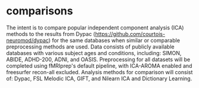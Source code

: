 # comparisons

The intent is to compare popular independent component analysis (ICA) methods to the results from Dypac (https://github.com/courtois-neuromod/dypac) for the same databases when similar or comparable preprocessing methods are used. Data consists of publicly available databases with various subject ages and conditions, including: SIMON, ABIDE, ADHD-200, ADNI, and OASIS. Preprocessing for all datasets will be completed using fMRIprep's default pipeline, with ICA-AROMA enabled and freesurfer recon-all excluded. Analysis methods for comparison will consist of: Dypac, FSL Melodic ICA, GIFT, and Nilearn ICA and Dictionary Learning. 
